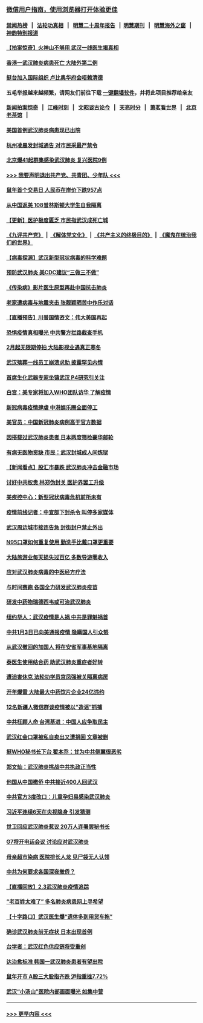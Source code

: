 ### [微信用户指南，使用浏览器打开体验更佳](https://github.com/gfw-breaker/banned-news1/blob/master/indexes/wechat-guide.md?t=0)
#### [禁闻热榜](热点新闻.md?t=0)  &nbsp;&nbsp;|&nbsp;&nbsp; [法轮功真相](https://github.com/gfw-breaker/truth/blob/master/README.md?t=0) &nbsp;&nbsp;|&nbsp;&nbsp; [明慧二十周年报告](https://github.com/gfw-breaker/mh-reports/blob/master/README.md?t=0) &nbsp;&nbsp;|&nbsp;&nbsp;[明慧期刊](https://github.com/gfw-breaker/mh-qikan) &nbsp;&nbsp;|&nbsp;&nbsp; [明慧海外之窗](https://github.com/gfw-breaker/mh-news/blob/master/README.md?t=0) &nbsp;&nbsp;|&nbsp;&nbsp; [神韵特别报道](https://github.com/gfw-breaker/mh-news/blob/master/shenyun.md?t=0)
#### [【拍案惊奇】火神山不够用 武汉一线医生揭真相](../pages/nsc413/n11842682.md?t=02041333) 
#### [香港一武汉肺炎病患死亡 大陆外第二例](../pages/nsc413/n11843026.md?t=02041333) 
#### [挺台加入国际组织 卢比奥华府会唔赖清德](../pages/nsc413/n11843023.md?t=02041333) 
#### 五毛举报越来越频繁，请网友们前往下载 [一键翻墙软件](https://github.com/gfw-breaker/ssr-accounts)，并将此项目推荐给亲友
#### [新闻拍案惊奇](https://github.com/gfw-breaker/banned-news1/blob/master/pages/link4.md) &nbsp;&nbsp;|&nbsp;&nbsp; [江峰时刻](https://github.com/gfw-breaker/banned-news1/blob/master/pages/link4.md) &nbsp;&nbsp;|&nbsp;&nbsp; [文昭谈古论今](https://github.com/gfw-breaker/banned-news1/blob/master/pages/link4.md) &nbsp;&nbsp;|&nbsp;&nbsp; [天亮时分](https://github.com/gfw-breaker/banned-news1/blob/master/pages/link4.md) &nbsp;&nbsp;|&nbsp;&nbsp; [萧茗看世界](https://github.com/gfw-breaker/banned-news1/blob/master/pages/link4.md) &nbsp;&nbsp;|&nbsp;&nbsp; [北京老茶馆](https://github.com/gfw-breaker/banned-news1/blob/master/pages/link4.md) &nbsp;&nbsp;|&nbsp;&nbsp; 
#### [美国首例武汉肺炎病患现已出院](../pages/nsc413/n11842740.md?t=02041333) 
#### [杭州凌晨发封城通告 对市民采最严禁令](../pages/nsc413/n11842758.md?t=02041333) 
#### [北京爆41起群集感染武汉肺炎 复兴医院9例](../pages/nsc413/n11841955.md?t=02041333) 
#### [>>> 我要声明退出共产党、共青团、少年队 <<<](https://github.com/begood0513/goodnews/blob/master/quit/letter.md) 
#### [鼠年首个交易日 人民币在岸价下跌957点](../pages/nsc413/n11842681.md?t=02041333) 
#### [从中国返美 108普林斯顿大学生自我隔离](../pages/nsc413/n11842714.md?t=02041333) 
#### [【更新】医护极度匮乏 市民指武汉成死亡城](../pages/nsc413/n11801312.md?t=02041333) 
#### [《九评共产党》](https://github.com/begood0513/9ping.md/blob/master/README.md) &nbsp;|&nbsp; [《解体党文化》](../../../../jtdwh.md/blob/master/README.md)  &nbsp;|&nbsp; [《共产主义的终极目的》](../../../../gczydzjmd.md/blob/master/README.md) &nbsp;|&nbsp; [《魔鬼在统治我们的世界》](../../../../mgztzwmdsj.md/blob/master/README.md) 
#### [【病毒探源】武汉新型冠状病毒的科学难题](../pages/nsc413/n11842176.md?t=02041333) 
#### [预防武汉肺炎 美CDC建议“三做三不做”](../pages/nsc413/n11842700.md?t=02041333) 
#### [《传染病》影片医生原型再赴中国抗击肺炎](../pages/nsc413/n11842626.md?t=02041333) 
#### [老家遭病毒与地震夹击 张靓颖晒苦中作乐对话](../pages/nsc413/n11842054.md?t=02041333) 
#### [【直播预告】川普国情咨文：伟大美国再起](../pages/nsc413/n11842079.md?t=02041333) 
#### [恐惧疫情真相曝光 中共警方拦路截查手机](../pages/nsc413/n11842396.md?t=02041333) 
#### [2月起无限期停拍 大陆影视业遇真正寒冬](../pages/nsc413/n11842344.md?t=02041333) 
#### [武汉殡葬一线员工崩溃求助 披露罕见内情](../pages/nsc413/n11842482.md?t=02041333) 
#### [首席生化武器专家坐镇武汉 P4研究引关注](../pages/nsc413/n11842412.md?t=02041333) 
#### [白宫：美专家将加入WHO团队访华 了解疫情](../pages/nsc413/n11842198.md?t=02041333) 
#### [新冠病毒疫情肆虐 中港娱乐圈全面停工](../pages/nsc413/n11842193.md?t=02041333) 
#### [美官员：中国新冠肺炎病例高于官方数据](../pages/nsc413/n11842452.md?t=02041333) 
#### [因搭载过武汉肺炎患者 日本两度筛检豪华邮轮](../pages/nsc413/n11842447.md?t=02041333) 
#### [有病无医物资缺 市民：武汉封城成人间炼狱](../pages/nsc413/n11839878.md?t=02041333) 
#### [【新闻看点】股汇市暴跌 武汉肺炎冲击金融市场](../pages/nsc413/n11842216.md?t=02041333) 
#### [讨好中共权贵 林郑伪封关 医护界罢工升级](../pages/nsc413/n11842359.md?t=02041333) 
#### [美疾控中心：新型冠状病毒危机前所未有](../pages/nsc413/n11842406.md?t=02041333) 
#### [疫情前线记者：中宣部下封杀令 叫停多家媒体](../pages/nsc413/n11842178.md?t=02041333) 
#### [武汉周边城市接连告急 封街封户禁止外出](../pages/nsc413/n11842277.md?t=02041333) 
#### [N95口罩如何重复使用 勤洗手比戴口罩更重要](../pages/nsc413/n11842236.md?t=02041333) 
#### [大陆旅游业每天损失过百亿 多数导游零收入](../pages/nsc413/n11842179.md?t=02041333) 
#### [应对武汉肺炎病毒的中医经方疗法](../pages/nsc413/n11842157.md?t=02041333) 
#### [与时间赛跑  各国全力研发武汉肺炎疫苗](../pages/nsc413/n11842149.md?t=02041333) 
#### [研发中药物瑞德西韦或可治武汉肺炎](../pages/nsc413/n11842100.md?t=02041333) 
#### [纽约华人：武汉疫情是人祸 中共是罪魁祸首](../pages/nsc413/n11840631.md?t=02041333) 
#### [中共1月3日已向美通报疫情 隐瞒国人引众怒](../pages/nsc413/n11841978.md?t=02041333) 
#### [从武汉撤回的加国人 将在安省军事基地隔离](../pages/nsc413/n11840777.md?t=02041333) 
#### [泰医生使用结合药 助武汉肺炎重症者好转](../pages/nsc413/n11842096.md?t=02041333) 
#### [遭迫害休克 法轮功学员宫凤强被关隔离病房](../pages/nsc413/n11841492.md?t=02041333) 
#### [开年爆雷  大陆最大中药饮片企业24亿违约](../pages/nsc413/n11841904.md?t=02041333) 
#### [12名新疆人微信群谈疫情被以“造谣”抓捕](../pages/nsc413/n11839897.md?t=02041333) 
#### [中共枉顾人命 台湾基进：中国人应争取民主](../pages/nsc413/n11841532.md?t=02041333) 
#### [武汉红会口罩被私自卖出又遭捐回 文章被删](../pages/nsc413/n11841871.md?t=02041333) 
#### [挺WHO秘书长下台 翟本乔：甘为中共侧翼很恶劣](../pages/nsc413/n11841484.md?t=02041333) 
#### [郑文灿：武汉肺炎挑战中共执政正当性](../pages/nsc413/n11841537.md?t=02041333) 
#### [他国从中国撤侨 中共接近400人回武汉](../pages/nsc413/n11841290.md?t=02041333) 
#### [中共官方3度改口：儿童孕妇易感染武汉肺炎](../pages/nsc413/n11841631.md?t=02041333) 
#### [习近平连续6天在央视隐身 引发猜测](../pages/nsc413/n11841881.md?t=02041333) 
#### [世卫回应武汉肺炎惹议 20万人连署罢秘书长](../pages/nsc413/n11841664.md?t=02041333) 
#### [G7将开电话会议 讨论应对武汉肺炎](../pages/nsc413/n11841658.md?t=02041333) 
#### [母亲超市染病 医院排长人龙 见尸袋无人认领](../pages/nsc413/n11841762.md?t=02041333) 
#### [中共为何要求各国深夜撤侨？](../pages/nsc413/n11841731.md?t=02041333) 
#### [【直播回放】2.3武汉肺炎疫情追踪](../pages/nsc413/n11841577.md?t=02041333) 
#### [“老百姓太难了” 多名肺炎病患网上寻希望](../pages/nsc413/n11841565.md?t=02041333) 
#### [【十字路口】武汉医生爆“遗体多到用货车拖”](../pages/nsc413/n11840013.md?t=02041333) 
#### [确诊武汉肺炎前无症状 日本出现首例](../pages/nsc413/n11841567.md?t=02041333) 
#### [台学者：武汉红色供应链将受重创](../pages/nsc413/n11841596.md?t=02041333) 
#### [达治愈标准 韩国一武汉肺炎患者有望出院](../pages/nsc413/n11841523.md?t=02041333) 
#### [鼠年开市 A股三大股指齐跌 沪指重挫7.72%](../pages/nsc413/n11840461.md?t=02041333) 
#### [武汉“小汤山”医院内部画面曝光 如集中营](../pages/nsc413/n11841060.md?t=02041333) 

----
#### [ >>> 更早内容 <<< ](../indexes/nsc413-earlier.md)
